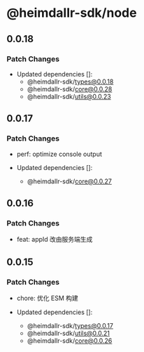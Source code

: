 # @heimdallr-sdk/node

## 0.0.18

### Patch Changes

- Updated dependencies []:
  - @heimdallr-sdk/types@0.0.18
  - @heimdallr-sdk/core@0.0.28
  - @heimdallr-sdk/utils@0.0.23

## 0.0.17

### Patch Changes

- perf: optimize console output

- Updated dependencies []:
  - @heimdallr-sdk/core@0.0.27

## 0.0.16

### Patch Changes

- feat: appId 改由服务端生成

## 0.0.15

### Patch Changes

- chore: 优化 ESM 构建

- Updated dependencies []:
  - @heimdallr-sdk/types@0.0.17
  - @heimdallr-sdk/utils@0.0.21
  - @heimdallr-sdk/core@0.0.26
